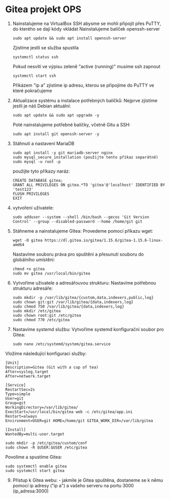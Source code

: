 # Gitea projekt OPS
1. Nainstalujeme na VirtualBox SSH abysme se mohli připojit přes PuTTY, do kterého se dají kódy vkládat
     Nainstalujeme balíček openssh-server
     ```
     sudo apt update && sudo apt install openssh-server
     ```
     Zjistíme jestli se služba spustila
     ```
     systemctl status ssh
     ```
     Pokud nesvítí ve výpisu zeleně "active (running)" musíme ssh zapnout
     ```
     systemctl start ssh
     ```
     Přikázem "ip a" zjistíme ip adresu, kterou se připojíme do PuTTY ve které pokračujeme
   
3. Aktualizace systému a instalace potřebných balíčků:
   Nejprve zjistíme jestli je náš Debian aktuální:
   ```
   sudo apt update && sudo apt upgrade -y
   ```
   Poté nainstalujeme potřebné balíčky, včetně Gitu a SSH:
   ```
   sudo apt install git openssh-server -y
   ```
   


4. Stáhnutí a nastavení MariaDB
   ```
   sudo apt install -y git mariadb-server nginx
   sudo mysql_secure_installation (použijte tento příkaz separátně)
   sudo mysql -u root -p
   ```
   
   použijte tyto příkazy naráz:
   ```
   CREATE DATABASE gitea;
   GRANT ALL PRIVILEGES ON gitea.*TO 'gitea'@'localhost' IDENTIFIED BY 'test123'      
   FLUSH PRIVILEGES
   EXIT
   ``` 
6. vytvoření uživatele:
   ``` 
   sudo adduser --system --shell /bin/bash --gecos 'Git Version Control' --group --disabled-password --home /home/git git
   ``` 

   
8. Stáhneme a nainstalujeme GItea:
     Provedeme pomocí příkazu wget:
     ``` 
     wget -O gitea https://dl.gitea.io/gitea/1.15.6/gitea-1.15.6-linux-amd64
     ``` 
     Nastavíme souboru práva pro spuštění a přesunutí souboru do globálního umístění:
     ``` 
     chmod +x gitea
     sudo mv gitea /usr/local/bin/gitea
     ``` 
10. Vytvoříme uživatele a adresářouvou strukturu:
      Nastavíme potřebnou strukturu adresáře:
      ``` 
      sudo mkdir -p /var/lib/gitea/{custom,data,indexers,public,log}
      sudo chown git:git /var/lib/gitea/{data,indexers,log}
      sudo chmod 750 /var/lib/gitea/{data,indexers,log}
      sudo mkdir /etc/gitea
      sudo chown root:git /etc/gitea
      sudo chmod 770 /etc/gitea
      ``` 
12. Nastavíme systemd službu:
   Vytvoříme systemd konfigurační soubor pro Gitea:
    ``` 
    sudo nano /etc/systemd/system/gitea.service
    ``` 
   Vložíme následující konfiguraci služby:
```
[Unit]
Description=Gitea (Git with a cup of tea)
After=syslog.target
After=network.target

[Service]
RestartSec=2s
Type=simple
User=git
Group=git
WorkingDirectory=/var/lib/gitea/
ExecStart=/usr/local/bin/gitea web -c /etc/gitea/app.ini
Restart=always
Environment=USER=git HOME=/home/git GITEA_WORK_DIR=/var/lib/gitea

[Install]
WantedBy=multi-user.target
```

 ``` 
 sudo mkdir -p /etc/gitea/custom/conf
 sudo chown -R $USER:$USER /etc/gitea
 ``` 
      
 Povolíme a spustíme Gitea:
 ```
 sudo systemctl enable gitea
 sudo systemctl start gitea
 ```

9. Přístup k Gitea webu:
        - jakmile je Gitea spuštěna, dostaneme se k němu pomocí ip adresy ("ip a") a vašeho serveru na portu 3000
                (ip_adresa:3000)
